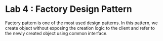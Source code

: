 # Lab 4 : Factory Design Pattern
Factory pattern is one of the most used design patterns. In this pattern, we create object without exposing the creation logic to the client and refer to the newly created object using common interface.